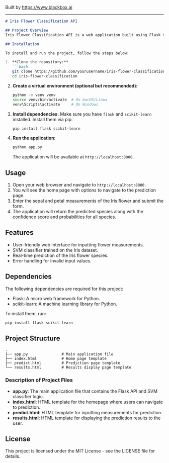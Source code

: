 
Built by https://www.blackbox.ai

---

```markdown
# Iris Flower Classification API

## Project Overview
Iris Flower Classification API is a web application built using Flask that utilizes a Support Vector Machine (SVM) classifier to predict the species of the Iris flower based on its sepal and petal measurements. The application allows users to input flower measurements and receive species predictions along with confidence probabilities.

## Installation

To install and run the project, follow the steps below:

1. **Clone the repository:**
   ```bash
   git clone https://github.com/yourusername/iris-flower-classification.git
   cd iris-flower-classification
   ```

2. **Create a virtual environment (optional but recommended):**
   ```bash
   python -m venv venv
   source venv/bin/activate  # On macOS/Linux
   venv\Scripts\activate     # On Windows
   ```

3. **Install dependencies:**
   Make sure you have `flask` and `scikit-learn` installed. Install them via pip:
   ```bash
   pip install flask scikit-learn
   ```

4. **Run the application:**
   ```bash
   python app.py
   ```
   The application will be available at `http://localhost:8000`.

## Usage

1. Open your web browser and navigate to `http://localhost:8000`.
2. You will see the home page with options to navigate to the prediction page.
3. Enter the sepal and petal measurements of the Iris flower and submit the form.
4. The application will return the predicted species along with the confidence score and probabilities for all species.

## Features

- User-friendly web interface for inputting flower measurements.
- SVM classifier trained on the Iris dataset.
- Real-time prediction of the Iris flower species.
- Error handling for invalid input values.

## Dependencies

The following dependencies are required for this project:

- Flask: A micro web framework for Python.
- scikit-learn: A machine learning library for Python.

To install them, run:
```bash
pip install flask scikit-learn
```

## Project Structure

```
.
├── app.py               # Main application file
├── index.html           # Home page template
├── predict.html         # Prediction page template
└── results.html         # Results display page template
```

### Description of Project Files

- **app.py**: The main application file that contains the Flask API and SVM classifier logic.
- **index.html**: HTML template for the homepage where users can navigate to prediction.
- **predict.html**: HTML template for inputting measurements for prediction.
- **results.html**: HTML template for displaying the prediction results to the user.

## License

This project is licensed under the MIT License - see the LICENSE file for details.
```